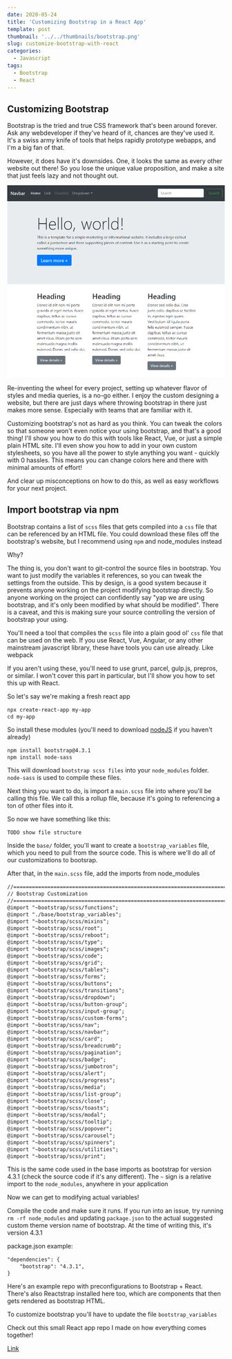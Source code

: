 ```yaml
---
date: 2020-05-24
title: 'Customizing Bootstrap in a React App'
template: post
thumbnail: '../../thumbnails/bootstrap.png'
slug: customize-bootstrap-with-react
categories:
  - Javascript
tags:
  - Bootstrap
  - React
---
```


## Customizing Bootstrap

Bootstrap is the tried and true CSS framework that's been around forever. Ask any webdeveloper if they've heard of it, chances are
they've used it. It's a swiss army knife of tools that helps rapidly prototype webapps, and I'm a big fan of that.

However, it does have it's downsides. One, it looks the same as every other website out there! So you lose the unique value proposition,
and make a site that just feels lazy and not thought out. 

![](./GenericBootstrapSite.png)

Re-inventing the wheel for every project, setting up whatever flavor of styles and media queries, is a no-go either. 
I enjoy the custom designing a website, but there are just days where throwing bootstrap in there just makes more sense. Especially with teams that are familiar with it.

Customizing bootstrap's not as hard as you think. You can tweak the colors so that someone won't even notice your using bootstrap, and
 that's a good thing! I'll show you how to do this with tools like React, Vue, or just a simple plain HTML site. I'll even show you
 how to add in your own custom stylesheets, so you have all the power to style anything you want - quickly with 0 hassles.
 This means you can change colors here and there with minimal amounts of effort!

And clear up misconceptions on how to do this, as well as easy workflows for your next project.

## Import bootstrap via npm

Bootstrap contains a list of `scss` files that gets compiled into a `css` file that can be referenced by an HTML file. You could download these files off the bootstrap's website, but I recommend using `npm` and node_modules instead

Why?

The thing is, you don't want to git-control the source files in bootstrap. You want to just modify the variables it references, so you can tweak the settings from the outside. This by design, is a good system because it prevents anyone working on the project modifying bootstrap directly. So anyone working on the project can confidently say "yap we are using bootstrap, and it's only been modified by what should be modified". There is a caveat, and this is making sure your source controlling the version of bootstrap your using.

You'll need a tool that compiles the `scss` file into a plain good ol' `css` file that can be used on the web.
If you use React, Vue, Angular, or any other mainstream javascript library, these have tools you can use already. Like webpack

If you aren't using these, you'll need to use grunt, parcel, gulp.js, prepros, or similar. I won't cover this part in particular, but
I'll show you how to set this up with React.

So let's say we're making a fresh react app

```
npx create-react-app my-app
cd my-app
```

So install these modules (you'll need to download [nodeJS](https://nodejs.org/en/) if you haven't already)

```
npm install bootstrap@4.3.1
npm install node-sass
```

This will download `bootstrap scss files` into your `node_modules` folder. `node-sass` is used to compile these files. 

Next thing you want to do, is import a `main.scss` file into where you'll be calling this file. 
We call this a rollup file, because it's going to referencing a ton of other files into it.

So now we have something like this:

```
TODO show file structure
```

Inside the `base/` folder, you'll want to create a `bootstrap_variables` file, which you need to pull from the source code. This is where we'll do all of our customizations to bootsrap.

After that, in the `main.scss` file, add the imports from node_modules

```
//==============================================================================
// Bootstrap Customization
//==============================================================================
@import "~bootstrap/scss/functions";
@import "./base/bootstrap_variables";
@import "~bootstrap/scss/mixins";
@import "~bootstrap/scss/root";
@import "~bootstrap/scss/reboot";
@import "~bootstrap/scss/type";
@import "~bootstrap/scss/images";
@import "~bootstrap/scss/code";
@import "~bootstrap/scss/grid";
@import "~bootstrap/scss/tables";
@import "~bootstrap/scss/forms";
@import "~bootstrap/scss/buttons";
@import "~bootstrap/scss/transitions";
@import "~bootstrap/scss/dropdown";
@import "~bootstrap/scss/button-group";
@import "~bootstrap/scss/input-group";
@import "~bootstrap/scss/custom-forms";
@import "~bootstrap/scss/nav";
@import "~bootstrap/scss/navbar";
@import "~bootstrap/scss/card";
@import "~bootstrap/scss/breadcrumb";
@import "~bootstrap/scss/pagination";
@import "~bootstrap/scss/badge";
@import "~bootstrap/scss/jumbotron";
@import "~bootstrap/scss/alert";
@import "~bootstrap/scss/progress";
@import "~bootstrap/scss/media";
@import "~bootstrap/scss/list-group";
@import "~bootstrap/scss/close";
@import "~bootstrap/scss/toasts";
@import "~bootstrap/scss/modal";
@import "~bootstrap/scss/tooltip";
@import "~bootstrap/scss/popover";
@import "~bootstrap/scss/carousel";
@import "~bootstrap/scss/spinners";
@import "~bootstrap/scss/utilities";
@import "~bootstrap/scss/print";
```


This is the same code used in the base imports as bootstrap for version 4.3.1 (check the source code if it's any different). The `~` sign is a relative import to the `node_modules`, anywhere in your application

Now we can get to modifying actual variables!

Compile the code and make sure it runs. If you run into an issue, try running `rm -rf node_modules` and updating `package.json` to the actual suggested custom theme version name of bootstrap. At the time of writing this, it's version 4.3.1

package.json example:

```
"dependencies": {
    "bootstrap": "4.3.1",
}
```

Here's an example repo with preconfigurations to Bootstrap + React. There's also Reactstrap installed here too, which are components that then gets rendered as bootstrap HTML. 

To customize bootstrap you'll have to update the file `bootstrap_variables`

Check out this small React app repo I made on how everything comes together!

[Link](https://github.com/vincentntang/react-app-with-custom-bootstrap)
